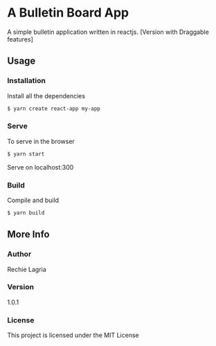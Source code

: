 # A Bulletin Board App

A simple bulletin  application written in reactjs. [Version with Draggable features]


## Usage

### Installation

Install all the dependencies

```sh
$ yarn create react-app my-app
```

### Serve
To serve in the browser  

```sh
$ yarn start
```
Serve on localhost:300

### Build
Compile and build

```sh
$ yarn build
```

## More Info

### Author

Rechie Lagria

### Version
1.0.1

### License

This project is licensed under the MIT License